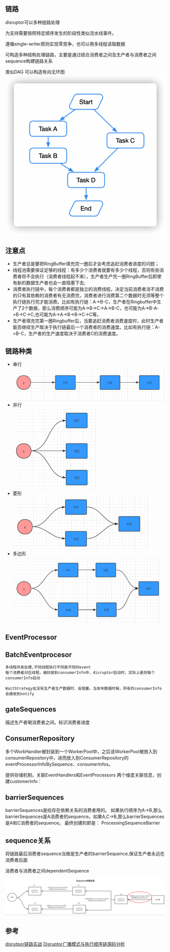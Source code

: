 ## 链路

disruptor可以多种链路处理

为支持需要按照特定顺序发生的阶段性类似流水线事件。

遵循single-writer原则实现零竞争，也可以用多线程读取数据

可构造多种结构处理链路，主要是通过结合消费者之间及生产者与消费者之间sequence构建链路关系

类似DAG
可以构造有向无环图
![DAG](img/链路/有向无环图.png)

## 注意点

- 生产者总是要把RingBuffer填充完一圈后才会考虑追赶消费者进度的问题；
- 线程池需要保证足够的线程：有多少个消费者就要有多少个线程，否则有些消费者将不会执行（消费者线程起不来），生产者生产完一圈RingBuffer后即使有新的数据生产者也会一直阻塞下去;
- 消费者执行链中，每个消费者都是独立的消费线程，决定当前消费者消不消费的只有其依赖的消费者有无消费完，消费者进行消费第二个数据时无须等整个执行链执行完才能消费。比如有执行链：A->B-C，生产者在Ringbuffer中生产了2个数据，那么消费顺序可能为A->B->C->A->B-C，也可能为A->B-A->B->C->C,也可能为A->A->B->B->C->C等。
- 生产者填充完第一圈Ringbuffer后，当要追赶消费者消费速度时，此时生产者能否继续生产取决于执行链最后一个消费者的消费速度。比如有执行链：A->B-C，生产者的生产速度取决于消费者C的消费速度。

## 链路种类

- 串行
    ![串行](img/链路/串行.png)
- 并行  
    ![并行](img/链路/并行.png)
- 菱形  
    ![菱形](img/链路/菱形.png)
- 多边形  
    ![多边型](img/链路/多边形.png)


## EventProcessor



## BatchEventprocesor
    
    多线程并发处理,不同线程执行不同是不同的event
    每个消费者对应线程，被封装到consumerInfo中，disruptor启动时，实际上是将每个consumerInfo启动

    WaitStrategy在没有生产者生产数据时，会阻塞。当发布数据时候，所有的consumerInfo会接收到notify

## gateSequences

描述生产者喝消费者之间。标识消费者进度

## ConsumerRepository

多个WorkHandler被封装到一个WorkerPool中，之后该WorkerPool被放入到consumerRepository中，进而放入到ConsumerRepository的eventProcessorInfoBySequence、consumerInfos。

提供存储机制，关联EventHandlers和EventProcessors
两个维度关联信息，创建customerInfo：

## barrierSequences

barrierSequences是给存在依赖关系的消费者用的。
如果执行顺序为A->B,那么barrierSequences是A消费者的sequence。如果A,C->B,那么barrierSequences是A和C消费者的sequence。
最终创建的即是： ProcessingSequenceBarrier


## sequence关系

将链路最后消费者sequence当做是生产者的barrierSequence,保证生产者永远在消费者后面

消费者与消费者之间dependentSequence

![生产者过快](img/链路/生产者消费过快.png)

## 参考
[disrutpor链路实战](https://www.cnblogs.com/gyli20170901/p/10249929.html)
[Disruptor广播模式与执行顺序链源码分析](https://blog.csdn.net/biaolianlao0449/article/details/123964943)
